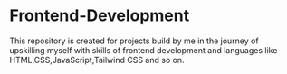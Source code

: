 # Frontend-Development

This repository is created for projects build by me in the journey of upskilling myself with skills
of frontend development and languages like HTML,CSS,JavaScript,Tailwind CSS and so on.

